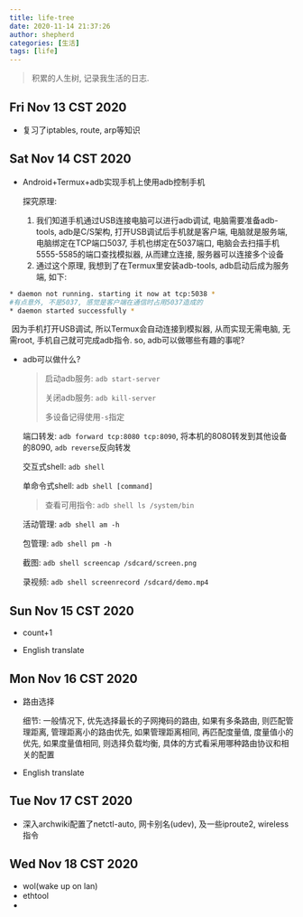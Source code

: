 ```yaml
---
title: life-tree
date: 2020-11-14 21:37:26
author: shepherd
categories: [生活]
tags: [life]
---
```


> 积累的人生树, 记录我生活的日志.

<!-- more -->

## Fri Nov 13 CST 2020

- 复习了iptables, route, arp等知识

## Sat Nov 14 CST 2020

- Android+Termux+adb实现手机上使用adb控制手机

    探究原理: 

    1. 我们知道手机通过USB连接电脑可以进行adb调试, 电脑需要准备adb-tools, adb是C/S架构, 打开USB调试后手机就是客户端, 电脑就是服务端, 电脑绑定在TCP端口5037, 手机也绑定在5037端口, 电脑会去扫描手机5555-5585的端口查找模拟器, 从而建立连接, 服务器可以连接多个设备
    2. 通过这个原理, 我想到了在Termux里安装adb-tools, adb启动后成为服务端, 如下:

```bash
* daemon not running. starting it now at tcp:5038 *
#有点意外, 不是5037, 感觉是客户端在通信时占用5037造成的
* daemon started successfully *
```

​		因为手机打开USB调试, 所以Termux会自动连接到模拟器, 从而实现无需电脑, 无需root, 手机自己就可完成adb指令. so, adb可以做哪些有趣的事呢?	

- adb可以做什么?

    > 启动adb服务: `adb start-server`
    >
    > 关闭adb服务: `adb kill-server`
    >
    > 多设备记得使用`-s`指定

    端口转发: `adb forward tcp:8080 tcp:8090`, 将本机的8080转发到其他设备的8090, `adb reverse`反向转发

    交互式shell: `adb shell`

    单命令式shell: `adb shell [command]`

    > 查看可用指令: `adb shell ls /system/bin`

    活动管理: `adb shell am -h `

    包管理: `adb shell pm -h`

    截图: `adb shell screencap /sdcard/screen.png`
    
    录视频: `adb shell screenrecord /sdcard/demo.mp4`

## Sun Nov 15 CST 2020

- count+1


- English translate

## Mon Nov 16 CST 2020

- 路由选择

    细节: 一般情况下, 优先选择最长的子网掩码的路由, 如果有多条路由, 则匹配管理距离, 管理距离小的路由优先, 如果管理距离相同, 再匹配度量值, 度量值小的优先, 如果度量值相同, 则选择负载均衡, 具体的方式看采用哪种路由协议和相关的配置

- English translate 

## Tue Nov 17 CST 2020

- 深入archwiki配置了netctl-auto, 网卡别名(udev), 及一些iproute2, wireless指令

## Wed Nov 18 CST 2020

- wol(wake up on lan)
- ethtool
- 